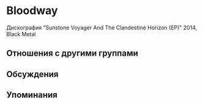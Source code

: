 # Bloodway

Дискография
"Sunstone Voyager And The Clandestine Horizon (EP)" 2014, Black Metal

## Отношения с другими группами


## Обсуждения


## Упоминания

